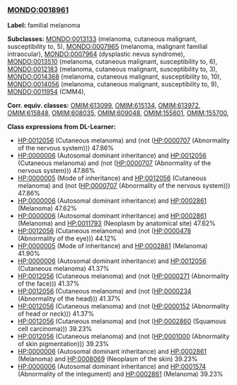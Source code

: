
### [MONDO:0018961](http://purl.obolibrary.org/obo/MONDO_0018961)
**Label:** familial melanoma

**Subclasses:** [MONDO:0013133](http://purl.obolibrary.org/obo/MONDO_0013133) (melanoma, cutaneous malignant, susceptibility to, 5), [MONDO:0007965](http://purl.obolibrary.org/obo/MONDO_0007965) (melanoma, malignant familial intraocular), [MONDO:0007964](http://purl.obolibrary.org/obo/MONDO_0007964) (dysplastic nevus syndrome), [MONDO:0013510](http://purl.obolibrary.org/obo/MONDO_0013510) (melanoma, cutaneous malignant, susceptibility to, 6), [MONDO:0012183](http://purl.obolibrary.org/obo/MONDO_0012183) (melanoma, cutaneous malignant, susceptibility to, 3), [MONDO:0014368](http://purl.obolibrary.org/obo/MONDO_0014368) (melanoma, cutaneous malignant, susceptibility to, 10), [MONDO:0014056](http://purl.obolibrary.org/obo/MONDO_0014056) (melanoma, cutaneous malignant, susceptibility to, 9), [MONDO:0011954](http://purl.obolibrary.org/obo/MONDO_0011954) (CMM4), 

**Corr. equiv. classes:** [OMIM:613099](http://purl.obolibrary.org/obo/OMIM_613099), [OMIM:615134](http://purl.obolibrary.org/obo/OMIM_615134), [OMIM:613972](http://purl.obolibrary.org/obo/OMIM_613972), [OMIM:615848](http://purl.obolibrary.org/obo/OMIM_615848), [OMIM:608035](http://purl.obolibrary.org/obo/OMIM_608035), [OMIM:609048](http://purl.obolibrary.org/obo/OMIM_609048), [OMIM:155601](http://purl.obolibrary.org/obo/OMIM_155601), [OMIM:155700](http://purl.obolibrary.org/obo/OMIM_155700), 

**Class expressions from DL-Learner:**

- [HP:0012056](http://purl.obolibrary.org/obo/HP_0012056) (Cutaneous melanoma) and (not ([HP:0000707](http://purl.obolibrary.org/obo/HP_0000707) (Abnormality of the nervous system))) 47.86%
- [HP:0000006](http://purl.obolibrary.org/obo/HP_0000006) (Autosomal dominant inheritance) and [HP:0012056](http://purl.obolibrary.org/obo/HP_0012056) (Cutaneous melanoma) and (not ([HP:0000707](http://purl.obolibrary.org/obo/HP_0000707) (Abnormality of the nervous system))) 47.86%
- [HP:0000005](http://purl.obolibrary.org/obo/HP_0000005) (Mode of inheritance) and [HP:0012056](http://purl.obolibrary.org/obo/HP_0012056) (Cutaneous melanoma) and (not ([HP:0000707](http://purl.obolibrary.org/obo/HP_0000707) (Abnormality of the nervous system))) 47.86%
- [HP:0000006](http://purl.obolibrary.org/obo/HP_0000006) (Autosomal dominant inheritance) and [HP:0002861](http://purl.obolibrary.org/obo/HP_0002861) (Melanoma) 47.62%
- [HP:0000006](http://purl.obolibrary.org/obo/HP_0000006) (Autosomal dominant inheritance) and [HP:0002861](http://purl.obolibrary.org/obo/HP_0002861) (Melanoma) and [HP:0011793](http://purl.obolibrary.org/obo/HP_0011793) (Neoplasm by anatomical site) 47.62%
- [HP:0012056](http://purl.obolibrary.org/obo/HP_0012056) (Cutaneous melanoma) and (not ([HP:0000478](http://purl.obolibrary.org/obo/HP_0000478) (Abnormality of the eye))) 44.12%
- [HP:0000005](http://purl.obolibrary.org/obo/HP_0000005) (Mode of inheritance) and [HP:0002861](http://purl.obolibrary.org/obo/HP_0002861) (Melanoma) 41.90%
- [HP:0000006](http://purl.obolibrary.org/obo/HP_0000006) (Autosomal dominant inheritance) and [HP:0012056](http://purl.obolibrary.org/obo/HP_0012056) (Cutaneous melanoma) 41.37%
- [HP:0012056](http://purl.obolibrary.org/obo/HP_0012056) (Cutaneous melanoma) and (not ([HP:0000271](http://purl.obolibrary.org/obo/HP_0000271) (Abnormality of the face))) 41.37%
- [HP:0012056](http://purl.obolibrary.org/obo/HP_0012056) (Cutaneous melanoma) and (not ([HP:0000234](http://purl.obolibrary.org/obo/HP_0000234) (Abnormality of the head))) 41.37%
- [HP:0012056](http://purl.obolibrary.org/obo/HP_0012056) (Cutaneous melanoma) and (not ([HP:0000152](http://purl.obolibrary.org/obo/HP_0000152) (Abnormality of head or neck))) 41.37%
- [HP:0012056](http://purl.obolibrary.org/obo/HP_0012056) (Cutaneous melanoma) and (not ([HP:0002860](http://purl.obolibrary.org/obo/HP_0002860) (Squamous cell carcinoma))) 39.23%
- [HP:0012056](http://purl.obolibrary.org/obo/HP_0012056) (Cutaneous melanoma) and (not ([HP:0001000](http://purl.obolibrary.org/obo/HP_0001000) (Abnormality of skin pigmentation))) 39.23%
- [HP:0000006](http://purl.obolibrary.org/obo/HP_0000006) (Autosomal dominant inheritance) and [HP:0002861](http://purl.obolibrary.org/obo/HP_0002861) (Melanoma) and [HP:0008069](http://purl.obolibrary.org/obo/HP_0008069) (Neoplasm of the skin) 39.23%
- [HP:0000006](http://purl.obolibrary.org/obo/HP_0000006) (Autosomal dominant inheritance) and [HP:0001574](http://purl.obolibrary.org/obo/HP_0001574) (Abnormality of the integument) and [HP:0002861](http://purl.obolibrary.org/obo/HP_0002861) (Melanoma) 39.23%


